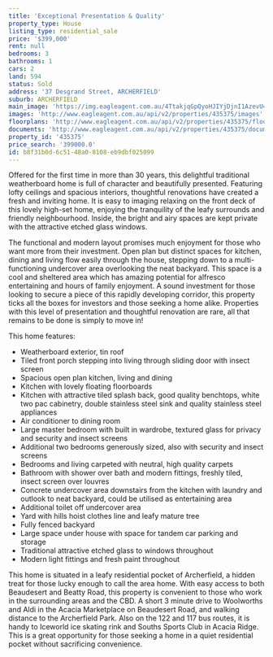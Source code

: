 ```yaml
---
title: 'Exceptional Presentation & Quality'
property_type: House
listing_type: residential_sale
price: '$399,000'
rent: null
bedrooms: 3
bathrooms: 1
cars: 2
land: 594
status: Sold
address: '37 Desgrand Street, ARCHERFIELD'
suburb: ARCHERFIELD
main_image: 'https://img.eagleagent.com.au/4TtakjqGpQyoHJIYjDjnI1AzevU=/1280x854/smart/https://s3-us-west-2.amazonaws.com/eagleagent-orig/images/6823831/123455698-image-M.jpg'
images: 'http://www.eagleagent.com.au/api/v2/properties/435375/images'
floorplans: 'http://www.eagleagent.com.au/api/v2/properties/435375/floorplans'
documents: 'http://www.eagleagent.com.au/api/v2/properties/435375/documents'
property_id: '435375'
price_search: '399000.0'
id: b8f31b0d-6c51-48a0-8108-eb9dbf025099
---
```

Offered for the first time in more than 30 years, this delightful traditional weatherboard home is full of character and beautifully presented. Featuring lofty ceilings and spacious interiors, thoughtful renovations have created a fresh and inviting home. It is easy to imaging relaxing on the front deck of this lovely high-set home, enjoying the tranquility of the leafy surrounds and friendly neighbourhood. Inside, the bright and airy spaces are kept private with the attractive etched glass windows.

The functional and modern layout promises much enjoyment for those who want more from their investment. Open plan but distinct spaces for kitchen, dining and living flow easily through the house, stepping down to a multi-functioning undercover area overlooking the neat backyard. This space is a cool and sheltered area which has amazing potential for alfresco entertaining and hours of family enjoyment. A sound investment for those looking to secure a piece of this rapidly developing corridor, this property ticks all the boxes for investors and those seeking a home alike. Properties with this level of presentation and thoughtful renovation are rare, all that remains to be done is simply to move in!

This home features:

*  Weatherboard exterior, tin roof
*  Tiled front porch stepping into living through sliding door with insect screen
*  Spacious open plan kitchen, living and dining
*  Kitchen with lovely floating floorboards
*  Kitchen with attractive tiled splash back, good quality benchtops, white two pac cabinetry, double stainless steel sink and quality stainless steel appliances
*  Air conditioner to dining room
*  Large master bedroom with built in wardrobe, textured glass for privacy and security and insect screens
*  Additional two bedrooms generously sized, also with security and insect screens
*  Bedrooms and living carpeted with neutral, high quality carpets
*  Bathroom with shower over bath and modern fittings, freshly tiled, insect screen over louvres
*  Concrete undercover area downstairs from the kitchen with laundry and outlook to neat backyard, could be utilised as entertaining area
*  Additional toilet off undercover area
*  Yard with hills hoist clothes line and leafy mature tree
*  Fully fenced backyard
*  Large space under house with space for tandem car parking and storage
*  Traditional attractive etched glass to windows throughout
*  Modern light fittings and fresh paint throughout

This home is situated in a leafy residential pocket of Archerfield, a hidden treat for those lucky enough to call the area home. With easy access to both Beaudesert and Beatty Road, this property is convenient to those who work in the surrounding areas and the CBD. A short 3 minute drive to Woolworths and Aldi in the Acacia Marketplace on Beaudesert Road, and walking distance to the Archerfield Park. Also on the 122 and 117 bus routes, it is handy to Iceworld ice skating rink and Souths Sports Club in Acacia Ridge. This is a great opportunity for those seeking a home in a quiet residential pocket without sacrificing convenience.